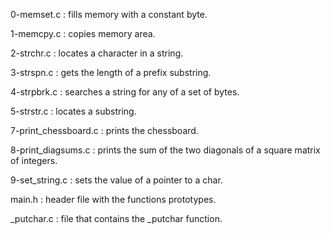 0-memset.c : fills memory with a constant byte.

1-memcpy.c : copies memory area.

2-strchr.c : locates a character in a string.

3-strspn.c : gets the length of a prefix substring.

4-strpbrk.c : searches a string for any of a set of bytes.

5-strstr.c : locates a substring.

7-print_chessboard.c : prints the chessboard.

8-print_diagsums.c : prints the sum of the two diagonals of a square matrix of integers.

9-set_string.c : sets the value of a pointer to a char.

main.h : header file with the functions prototypes.

_putchar.c : file that contains the _putchar function.
